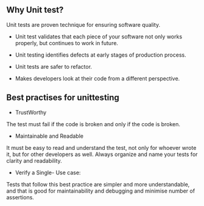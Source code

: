 <h2> Why Unit test? </h2>

Unit tests are proven technique for ensuring software quality.

- Unit test validates that each piece of your software not only works properly, but continues to work in future.

- Unit testing identifies defects at early stages of production process.

- Unit tests are safer to refactor.

- Makes developers look at their code from a different perspective.


<h2> Best practises for unittesting </h2>

- TrustWorthy

The test must fail if the code is broken and only if the code is broken.

- Maintainable and Readable

It must be easy to read and understand the test, not only for whoever wrote it, but for other developers as well. Always organize and name your tests for clarity and readability.

- Verify a Single- Use case:

Tests that follow this best practice are simpler and more understandable, and that is good for maintainability and debugging and minimise number of assertions.


